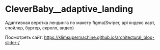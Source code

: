 # CleverBaby__adaptive_landing
Адаптивная верстка лендинга по макету figma(Swiper, api яндекс карт, спойлер, бургер, скролл, видео)

Посмотреть сайт: https://klimsupermachine.github.io/architectural_blog-slider-/
